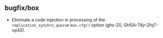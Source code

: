 ## bugfix/box

* Eliminate a code injection in processing of the `replication_synchro_quorum`
  `box.cfg()` option (ghs-20, GHSA-74jr-2fq7-vp42).
